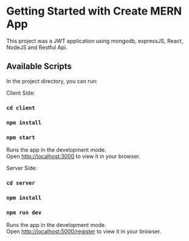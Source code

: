 # Getting Started with Create MERN App

This project was a JWT application using mongodb, expressJS, React, NodeJS and Restful Api. 

## Available Scripts

In the project directory, you can run:

Client Side:

### `cd client`

### `npm install`

### `npm start`

Runs the app in the development mode.\
Open [http://localhost:3000](http://localhost:3000) to view it in your browser.

Server Side:

### `cd server`

### `npm install`

### `npm run dev`

Runs the app in the development mode.\
Open [http://localhost:5000/register](http://localhost:5000/register) to view it in your browser.